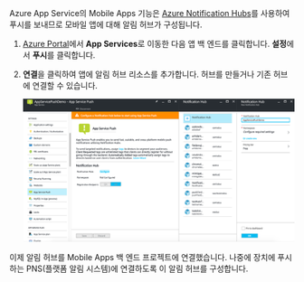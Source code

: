 Azure App Service의 Mobile Apps 기능은 [Azure Notification Hubs]를 사용하여 푸시를 보내므로 모바일 앱에 대해 알림 허브가 구성됩니다.

1. [Azure Portal]에서 **App Services**로 이동한 다음 앱 백 엔드를 클릭합니다. **설정**에서 **푸시**를 클릭합니다.
2. **연결**을 클릭하여 앱에 알림 허브 리소스를 추가합니다. 허브를 만들거나 기존 허브에 연결할 수 있습니다.

    ![](./media/app-service-mobile-create-notification-hub/configure-hub-flow.png)

이제 알림 허브를 Mobile Apps 백 엔드 프로젝트에 연결했습니다. 나중에 장치에 푸시하는 PNS(플랫폼 알림 시스템)에 연결하도록 이 알림 허브를 구성합니다.

[Azure Portal]: https://portal.azure.com/
[Azure Notification Hubs]: https://azure.microsoft.com/en-us/documentation/articles/notification-hubs-push-notification-overview/
